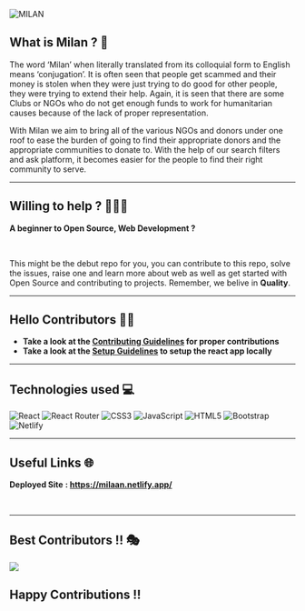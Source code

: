 ![MILAN](https://i.ibb.co/8jqyhTF/NGOs.png)

## What is Milan ? 🤔

The word ‘Milan’ when literally translated from its colloquial form to English means ‘conjugation’.
It is often seen that people get scammed and their money is stolen when they were just trying to do good for other people, they were trying to extend their help. Again, it is seen that there are some Clubs or NGOs who do not get enough funds to work for humanitarian causes because of the lack of proper representation.

With Milan we aim to bring all of the various NGOs and donors under one roof to ease the burden of going to find their appropriate donors and the appropriate communities to donate to. With the help of our search filters and ask platform, it becomes easier for the people to find their right community to serve.

---

## Willing to help ? 👩🏻‍💻

**A beginner to Open Source, Web Development ?**

<br/>

This might be the debut repo for you, you can contribute to this repo, solve the issues, raise one and learn more about web as well as get started with Open Source and contributing to projects. Remember, we belive in **Quality**.

---

## Hello Contributors 👋🏻

- **Take a look at the [Contributing Guidelines](CONTRIBUTING.md) for proper contributions**
- **Take a look at the [Setup Guidelines](rules/Setup.md) to setup the react app locally**

---

## Technologies used 💻

![React](https://img.shields.io/badge/react-%2320232a.svg?style=for-the-badge&logo=react&logoColor=%2361DAFB)
![React Router](https://img.shields.io/badge/React_Router-CA4245?style=for-the-badge&logo=react-router&logoColor=white)
![CSS3](https://img.shields.io/badge/css3-%231572B6.svg?style=for-the-badge&logo=css3&logoColor=white)
![JavaScript](https://img.shields.io/badge/javascript-%23323330.svg?style=for-the-badge&logo=javascript&logoColor=%23F7DF1E)
![HTML5](https://img.shields.io/badge/html5-%23E34F26.svg?style=for-the-badge&logo=html5&logoColor=white)
![Bootstrap](https://img.shields.io/badge/bootstrap-%23563D7C.svg?style=for-the-badge&logo=bootstrap&logoColor=white)
![Netlify](https://img.shields.io/badge/netlify-%23000000.svg?style=for-the-badge&logo=netlify&logoColor=#00C7B7)

---

## Useful Links 🌐

**Deployed Site** **: https://milaan.netlify.app/**

<br/>

---

## Best Contributors !! 🎭

<a href="https://github.com/IAmTamal/Milan/graphs/contributors">
  <img src="https://contrib.rocks/image?repo=IAmTamal/Milan" />
</a>

## Happy Contributions !!
